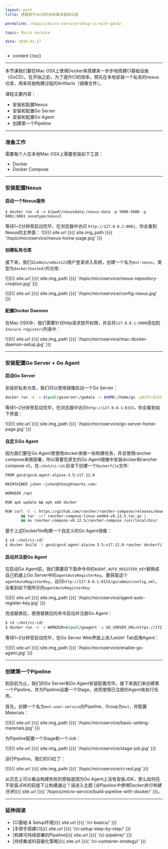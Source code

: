 ```yaml
---
layout: post
title: 搭建基于GoCD的持续集成基础设施

permalink: /topics/micro-service/setup-ci-with-gocd/

topic: Micro service

date: 2018-01-17
---
```


* content
{:toc}

---

本节课我们要在Mac OSX上使用Docker来搭建来一步步地搭建CI基础设施（GoCD）。在开始之前，为了提升CI的效率，预先在本地安装一个私有的nexus仓库，用来存放构建过程的Artifacts（镜像文件）。

课程主要内容：

- 安装和配置Nexus
- 安装和配置Go Server
- 安装和配置Go Agent
- 创建第一个Pipeline

---

### 准备工作
需要每个人在本地Mac OSX上需要安装如下工具：

- Docker
- Docker Compose


---

### 安装配置Nexus

#### 启动一个Nexus服务

```
$ docker run -d -v $(pwd)/nexusdata:/nexus-data -p 5000:5000 -p 8081:8081 sonatype/nexus3
```

等待1~2分钟至启动完毕，在浏览器中访问 `http://127.0.0.1:8081`，你会看到Nexus的主界面：
![]({{ site.url }}{{ site.img_path }}{{ '/topic/microservice/nexus-home-page.jpg' }})

#### 创建私有仓库

接下来，我们以`admin/admin123`用户登录进入系统，创建一个名为`mst-nexus`，类型为`docker(hosted)`的仓库:

![]({{ site.url }}{{ site.img_path }}{{ '/topic/microservice/nexus-repository-creation.jpg' }})

![]({{ site.url }}{{ site.img_path }}{{ '/topic/microservice/config-nexus.jpg' }})


#### 配置Docker Daemon

在Mac OSX中，我们需要针对http请求放开权限，并且将`127.0.0.1:5000`添加到 `Inscure registers`列表中：

![]({{ site.url }}{{ site.img_path }}{{ '/topic/microservice/mac-docker-daemon-setup.jpg' }})

---

### 安装配置Go Server + Go Agent

#### 启动Go Server

安装好私有仓库，我们可以使用镜像启动一个Go Server：

```sh
docker run -d -v $(pwd)/goserver:/godata -v $HOME:/home/go -p8153:8153 -p8154:8154 gocd/gocd-server:v17.12.0
```

等待1~2分钟至启动完毕，在浏览器中访问`http://127.0.0.1:8153`，你会看到如下界面：

![]({{ site.url }}{{ site.img_path }}{{ '/topic/microservice/go-server-home-page.jpg' }})

#### 自定义Go Agent

因为我们要在Go Agent里使用docker来做一些构建任务，并且使用rancher compose来做部署，所以需要在原生的Go Agent镜像中安装docker和rancher compose cli，在`~/mst/ci-cd/`目录下创建一个`Dockerfile`文件:

```sh
FROM gocd/gocd-agent-alpine-3.5:v17.12.0

MAINTAINER jshen <jshen@thoughtworks.com>

WORKDIR /opt

RUN apk update && apk add docker

RUN curl -O -L https://github.com/rancher/rancher-compose/releases/download/v0.12.5/rancher-compose-linux-amd64-v0.12.5.tar.gz \
       && tar -xvf rancher-compose-linux-amd64-v0.12.5.tar.gz \
       && mv rancher-compose-v0.12.5/rancher-compose /usr/local/bin/
```

基于上述Dockerfile构建一个自定义的Go Agent镜像：

```sh
$ cd ~/mst/ci-cd/
$ docker build -t gocd/gocd-agent-alpine-3.5:v17.12.0-rancher dockerfiles/gocd-agent-with-rancher-cli/
```

#### 启动并注册Go Agent

在启动Go Agent前，我们需要将下面命令中的`AGENT_AUTO_REGISTER_KEY`替换成自己机器上Go Server中的`agentAutoRegisterKey`。要获取这个`agentAutoRegisterKey`，访问`http://127.0.0.1:8153/go/admin/config_xml`，会看到如下图所示的`agentAutoRegisterKey`:

![]({{ site.url }}{{ site.img_path }}{{ '/topic/microservice/agent-auto-register-key.jpg' }})

完成替换后，使用替换后的命令启动并注册Go Agent：

```sh
$ cd ~/mst/ci-cd/
$ docker run -d -e WORKDIR=$(pwd)/goagent -e GO_SERVER_URL=https://172.17.0.1:8154/go -v $(pwd)/goagent:/godata -v $HOME:/home/go -v /var/run/docker.sock:/var/run/docker.sock:rw -v $HOME/.docker:/home/go/.docker:rw -e AGENT_AUTO_REGISTER_KEY=211f2c07-97cb-47b2-9eaf-af1326f190e2 -e AGENT_AUTO_REGISTER_RESOURCES=docker -e AGENT_AUTO_REGISTER_HOSTNAME=superman gocd/gocd-agent-alpine-3.5:v17.12.0-rancher
```

等待1~2分钟至启动完毕，在Go Server Web界面上进入`AGENT` Tab启用Agent：

![]({{ site.url }}{{ site.img_path }}{{ '/topic/microservice/enable-go-agent.jpg' }})

---

### 创建第一个Pipeline
到目前为止，我们的Go Server和Go Agent安装配置完毕。接下来我们来创建第一个Pipeline，并为Pipeline设置一个Stage，进而使用已注册的Agent来执行任务。

首先，创建一个名为`mst-user-service`的Pipeline，Group为`mst`，并配置Materials：

![]({{ site.url }}{{ site.img_path }}{{ '/topic/microservice/basic-setting-marerials.jpg' }})

为Pipeline配置一个Stage和一个Job：

![]({{ site.url }}{{ site.img_path }}{{ '/topic/microservice/stage-job.jpg' }})

运行Pipeline，我们的CI红了：

![]({{ site.url }}{{ site.img_path }}{{ '/topic/microservice/ci-red.jpg' }})

从日志上可以看出构建失败的原始是因为Go Agent上没有安装JDK，那么如何在不安装JDK的前提下让构建通过？请进入主题 [*在Pipeline中使用Docker执行构建任务*]({{ site.url }}{{ '/topics/micro-service/build-pipeline-with-docker/' }})。

---

### 延伸阅读
- [CI基础 & Setup环境]({{ site.url }}{{ '/ci-basics/' }})
- [手把手搭建CI]({{ site.url }}{{ '/ci-setup-step-by-step/' }})
- [构建可持续部署的Pipeline]({{ site.url }}{{ '/ci-pipeline/' }})
- [持续集成的容器化策略]({{ site.url }}{{ '/ci-container-strategy/' }})



